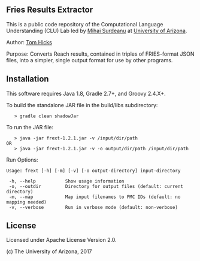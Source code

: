 ## Fries Results Extractor

This is a public code repository of the Computational Language Understanding (CLU) Lab led by [Mihai Surdeanu](http://surdeanu.info/mihai/) at [University of Arizona](http://www.arizona.edu).

Author: [Tom Hicks](https://github.com/hickst)

Purpose: Converts Reach results, contained in triples of FRIES-format JSON files,
into a simpler, single output format for use by other programs.

## Installation

This software requires Java 1.8, Gradle 2.7+, and Groovy 2.4.X+.

To build the standalone JAR file in the build/libs subdirectory:

```
   > gradle clean shadowJar
```

To run the JAR file:

```
   > java -jar frext-1.2.1.jar -v /input/dir/path
OR
   > java -jar frext-1.2.1.jar -v -o output/dir/path /input/dir/path
```

Run Options:

```
Usage: frext [-h] [-m] [-v] [-o output-directory] input-directory

 -h, --help           Show usage information
 -o, --outdir         Directory for output files (default: current directory)
 -m, --map            Map input filenames to PMC IDs (default: no mapping needed)
 -v, --verbose        Run in verbose mode (default: non-verbose)
```

## License

Licensed under Apache License Version 2.0.

(c) The University of Arizona, 2017
